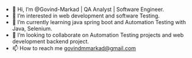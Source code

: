 - 👋 Hi, I’m @Govind-Markad | QA Analyst | Software Engineer.
- 👀 I’m interested in web development and software Testing.
- 🌱 I’m currently learning java spring boot and Automation Testing with Java, Selenium.
- 💞️ I’m looking to collaborate on Automation Testing projects and web development backend project.
- 📫 How to reach me govindmmarkad@gmail.com

